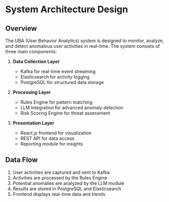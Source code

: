 # System Architecture Design

## Overview
The UBA (User Behavior Analytics) system is designed to monitor, analyze, and detect anomalous user activities in real-time. The system consists of three main components:

1. **Data Collection Layer**
   - Kafka for real-time event streaming
   - Elasticsearch for activity logging
   - PostgreSQL for structured data storage

2. **Processing Layer**
   - Rules Engine for pattern matching
   - LLM Integration for advanced anomaly detection
   - Risk Scoring Engine for threat assessment

3. **Presentation Layer**
   - React.js frontend for visualization
   - REST API for data access
   - Reporting module for insights

## Data Flow
1. User activities are captured and sent to Kafka
2. Activities are processed by the Rules Engine
3. Potential anomalies are analyzed by the LLM module
4. Results are stored in PostgreSQL and Elasticsearch
5. Frontend displays real-time data and trends 